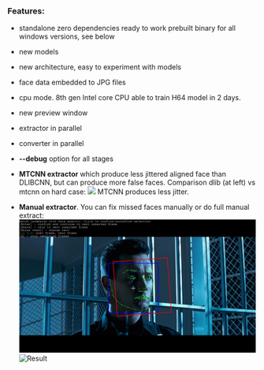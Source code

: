 ### **Features**:

- standalone zero dependencies ready to work prebuilt binary for all windows versions, see below

- new models

- new architecture, easy to experiment with models

- face data embedded to JPG files

- cpu mode. 8th gen Intel core CPU able to train H64 model in 2 days.

- new preview window

- extractor in parallel

- converter in parallel

- **--debug** option for all stages

- **MTCNN extractor** which produce less jittered aligned face than DLIBCNN, but can produce more false faces. Comparison dlib (at left) vs mtcnn on hard case:
![](https://i.imgur.com/5qLiiOV.gif)
MTCNN produces less jitter.

- **Manual extractor**. You can fix missed faces manually or do full manual extract:
![](manual_extractor_0.jpg)
![Result](https://user-images.githubusercontent.com/8076202/38454756-0fa7a86c-3a7e-11e8-9065-182b4a8a7a43.gif)
